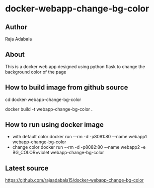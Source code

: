 
# docker-webapp-change-bg-color

## Author
Raja Adabala

## About
This is a docker web app designed using python flask to change the background color of the page

## How to build image from github source

cd docker-webapp-change-bg-color

docker build -t webapp-change-bg-color .

## How to run using docker image
* with default color
docker run --rm -d -p8081:80 --name webapp1 webapp-change-bg-color
* change color
docker run --rm -d -p8082:80 --name webapp2 -e BG_COLOR=violet webapp-change-bg-color

## Latest source
https://github.com/rajaadabala15/docker-webapp-change-bg-color